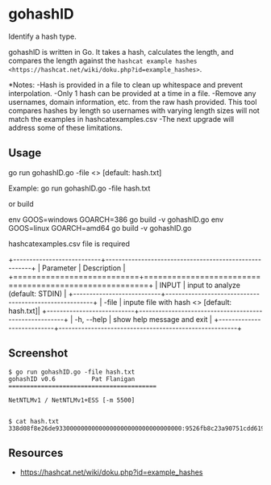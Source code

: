 # gohashID
Identify a hash type.


gohashID is written in Go. 
It takes a hash, calculates the length, and compares the length against the `hashcat example hashes <https://hashcat.net/wiki/doku.php?id=example_hashes>`.

*Notes: 
-Hash is provided in a file to clean up whitespace and prevent interpolation.
-Only 1 hash can be provided at a time in a file. 
-Remove any usernames, domain information, etc. from the raw hash provided. This tool compares hashes by length so usernames with varying length sizes will not match the examples in hashcatexamples.csv
-The next upgrade will address some of these limitations.

Usage
------------
go run gohashID.go -file <<Filename>> [default: hash.txt] 

Example: go run gohashID.go -file hash.txt

or build

env GOOS=windows GOARCH=386 go build -v gohashID.go
env GOOS=linux GOARCH=amd64 go build -v gohashID.go

hashcatexamples.csv file is required

+---------------------------+-------------------------------------------------------+
| Parameter                 | Description                                           |
+===========================+=======================================================+
| INPUT                     | input to analyze (default: STDIN)                     |
+---------------------------+-------------------------------------------------------+
| -file         	    | inpute file with hash <<Filename>> [default: hash.txt]|
+---------------------------+-------------------------------------------------------+
| -h, --help                | show help message and exit                            |
+---------------------------+-------------------------------------------------------+


Screenshot
----------

    $ go run gohashID.go -file hash.txt
	gohashID v0.6          Pat Flanigan
	=========================================

	NetNTLMv1 / NetNTLMv1+ESS [-m 5500]


    $ cat hash.txt
    338d08f8e26de93300000000000000000000000000000000:9526fb8c23a90751cdd619b6cea564742e1e4bf33006ba41:cb8086049ec4736c
    

Resources
---------

-  https://hashcat.net/wiki/doku.php?id=example_hashes
